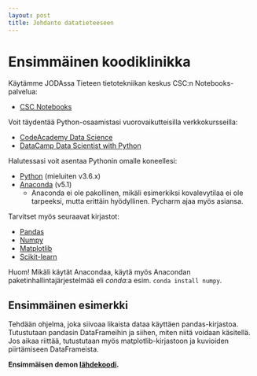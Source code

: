 ```yaml
---
layout: post
title: Johdanto datatieteeseen
---
```


# Ensimmäinen koodiklinikka


Käytämme JODAssa Tieteen tietotekniikan keskus CSC:n Notebooks-palvelua:
* [CSC Notebooks](https://notebooks.csc.fi)

Voit täydentää Python-osaamistasi vuorovaikutteisilla verkkokursseilla:
* [CodeAcademy Data Science](https://www.codecademy.com/learn/paths/data-science)
* [DataCamp Data Scientist with Python](https://www.datacamp.com/tracks/data-scientist-with-python)

Halutessasi voit asentaa Pythonin omalle koneellesi:
- [Python](https://www.python.org/downloads/) (mieluiten v3.6.x)
- [Anaconda](https://www.anaconda.com/download/) (v5.1)
  - Anaconda ei ole pakollinen, mikäli esimerkiksi kovalevytilaa ei ole tarpeeksi, mutta erittäin hyödyllinen. Pycharm ajaa myös asiansa.

Tarvitset myös seuraavat kirjastot:

- [Pandas](https://pandas.pydata.org/)
- [Numpy](http://www.numpy.org/)
- [Matplotlib](https://matplotlib.org/)
- [Scikit-learn](http://scikit-learn.org/stable/)

Huom! Mikäli käytät Anacondaa, käytä myös Anacondan paketinhallintajärjestelmää eli _conda_:a esim. `conda install numpy`.

<!-- Lopuksi liittykää opintojakson Slack-kanavalle [täältä](https://join.slack.com/t/jodatut/shared_invite/enQtMzIyOTk4NjI5OTM2LTU2NDUwM2I0ZmRhZmI4Y2E5OWM1NGE1MTA5NDQ5NGRhMDI3NWI0MjUxZDA5MjIxMjhmNmFlYmI5YzRjZTdmOWU). -->

## Ensimmäinen esimerkki ##

Tehdään ohjelma, joka siivoaa likaista dataa käyttäen pandas-kirjastoa. Tutustutaan pandasin DataFrameihin ja siihen, miten niitä voidaan käsitellä. Jos aikaa riittää, tutustutaan myös matplotlib-kirjastoon ja kuvioiden piirtämiseen DataFrameista.

__Ensimmäisen demon [lähdekoodi](https://github.com/jodatut/2018/blob/master/koodiesimerkit/data_cleaning3.py).__
